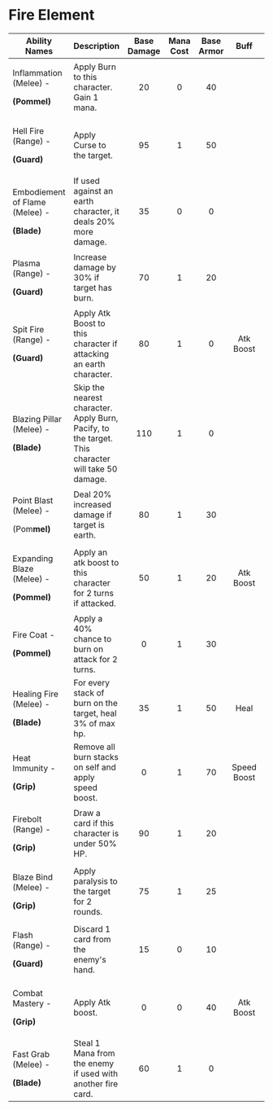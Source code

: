 # Fire Element



| **Ability Names**                                                     |          **Description**                                                                            | **Base Damage** | **Mana Cost** | **Base Armor** |   **Buff**  |  **Debuff** |
| --------------------------------------------------------------------- | --------------------------------------------------------------------------------------------------- | :-------------: | :-----------: | :------------: | :---------: | :---------: |
| <p>Inflammation (Melee) - </p><p><strong>(Pommel)</strong></p>        | Apply Burn to this character. Gain 1 mana.                                                          |        20       |       0       |       40       |             |     Burn    |
| <p>Hell Fire (Range) - </p><p><strong>(Guard)</strong></p>            | Apply Curse to the target.                                                                          |        95       |       1       |       50       |             |    Cursed   |
| <p>Embodiement of Flame (Melee) - </p><p><strong>(Blade)</strong></p> | If used against an earth character, it deals 20% more damage.                                       |        35       |       0       |        0       |             |             |
| <p>Plasma (Range) - </p><p><strong>(Guard)</strong></p>               | Increase damage by 30% if target has burn.                                                          |        70       |       1       |       20       |             |             |
| <p>Spit Fire (Range) - </p><p><strong>(Guard)</strong></p>            | Apply Atk Boost to this character if attacking an earth character.                                  |        80       |       1       |        0       |  Atk Boost  |             |
| <p>Blazing Pillar (Melee) - </p><p><strong>(Blade)</strong></p>       | Skip the nearest character. Apply Burn, Pacify, to the target. This character will take 50 damage.  |       110       |       1       |        0       |             | Burn,Pacify |
| <p>Point Blast (Melee) - </p><p>(Pom<strong>mel)</strong></p>         | Deal 20% increased damage if target is earth.                                                       |        80       |       1       |       30       |             |             |
| <p>Expanding Blaze (Melee) - </p><p><strong>(Pommel)</strong></p>     | Apply an atk boost to this character for 2 turns if attacked.                                       |        50       |       1       |       20       |  Atk Boost  |             |
| <p>Fire Coat - </p><p><strong>(Pommel)</strong></p>                   | Apply a 40% chance to burn on attack for 2 turns.                                                   |        0        |       1       |       30       |             |     Burn    |
| <p>Healing Fire (Melee) - </p><p><strong>(Blade)</strong></p>         | For every stack of burn on the target, heal 3% of max hp.                                           |        35       |       1       |       50       |     Heal    |             |
| <p>Heat Immunity - </p><p><strong>(Grip)</strong></p>                 | Remove all burn stacks on self and apply speed boost.                                               |        0        |       1       |       70       | Speed Boost |             |
| <p>Firebolt (Range) - </p><p><strong>(Grip)</strong></p>              | Draw a card if this character is under 50% HP.                                                      |        90       |       1       |       20       |             |             |
| <p>Blaze Bind (Melee) - </p><p><strong>(Grip)</strong></p>            | Apply paralysis to the target for 2 rounds.                                                         |        75       |       1       |       25       |             |  Paralysis  |
| <p>Flash (Range) - </p><p><strong>(Guard)</strong></p>                | Discard 1 card from the enemy's hand.                                                               |        15       |       0       |       10       |             |             |
| <p>Combat Mastery - </p><p><strong>(Grip)</strong></p>                | Apply Atk boost.                                                                                    |        0        |       0       |       40       |  Atk Boost  |             |
| <p>Fast Grab (Melee) - </p><p><strong>(Blade)</strong></p>            | Steal 1 Mana from the enemy if used with another fire card.                                         |        60       |       1       |        0       |             |             |
